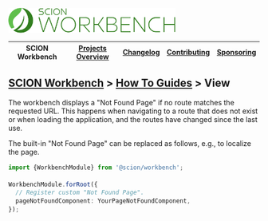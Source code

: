 <a href="/README.md"><img src="/resources/branding/scion-workbench-banner.svg" height="50" alt="SCION Workbench"></a>

| SCION Workbench | [Projects Overview][menu-projects-overview] | [Changelog][menu-changelog] | [Contributing][menu-contributing] | [Sponsoring][menu-sponsoring] |  
| --- | --- | --- | --- | --- |

## [SCION Workbench][menu-home] > [How To Guides][menu-how-to] > View

The workbench displays a "Not Found Page" if no route matches the requested URL. This happens when navigating to a route that does not exist or when loading the application, and the routes have changed since the last use.

The built-in "Not Found Page" can be replaced as follows, e.g., to localize the page.

```ts
import {WorkbenchModule} from '@scion/workbench';

WorkbenchModule.forRoot({
  // Register custom "Not Found Page".
  pageNotFoundComponent: YourPageNotFoundComponent,
});
```

[menu-how-to]: /docs/site/howto/how-to.md

[menu-home]: /README.md
[menu-projects-overview]: /docs/site/projects-overview.md
[menu-changelog]: /docs/site/changelog.md
[menu-contributing]: /CONTRIBUTING.md
[menu-sponsoring]: /docs/site/sponsoring.md
